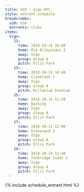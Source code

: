 ```yaml
---
title: U10 - Vigo RFC
style: entrant_schedule
breadcrumbs:
  u10: U10
  entrants: clubs
items:
  Vigo:
    11:
      time: 2018-10-14 10:00
      home: Old Alleynians 2
      away: Vigo
      group: Group A
      pitch: Ellis Park
    13:
      time: 2018-10-14 10:40
      home: Cranbrook 1
      away: Vigo
      group: Group A
      pitch: Millenium Stadium
    15:
      time: 2018-10-14 11:20
      home: Barking
      away: Vigo
      group: Group A
      pitch: Ellis Park
    17:
      time: 2018-10-14 12:00
      home: Gravesend 2
      away: Vigo
      group: Group A
      pitch: Ellis Park
    19:
      time: 2018-10-14 12:40
      home: Tonbridge Judds 1
      away: Vigo
      group: Group A
      pitch: Ellis Park
---
```


{% include schedule_entrant.html %}
